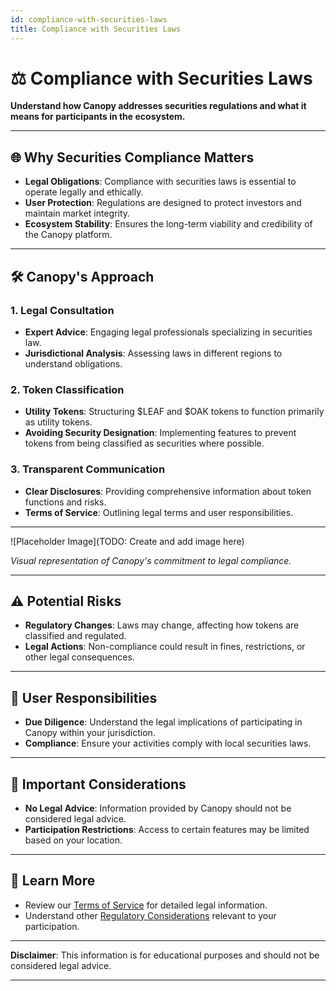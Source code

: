 ```yaml
---
id: compliance-with-securities-laws
title: Compliance with Securities Laws
---
```


# ⚖️ Compliance with Securities Laws

**Understand how Canopy addresses securities regulations and what it means for participants in the ecosystem.**

---

## 🌐 **Why Securities Compliance Matters**

- **Legal Obligations**: Compliance with securities laws is essential to operate legally and ethically.
- **User Protection**: Regulations are designed to protect investors and maintain market integrity.
- **Ecosystem Stability**: Ensures the long-term viability and credibility of the Canopy platform.

---

## 🛠️ **Canopy's Approach**

### **1. Legal Consultation**

- **Expert Advice**: Engaging legal professionals specializing in securities law.
- **Jurisdictional Analysis**: Assessing laws in different regions to understand obligations.

### **2. Token Classification**

- **Utility Tokens**: Structuring $LEAF and $OAK tokens to function primarily as utility tokens.
- **Avoiding Security Designation**: Implementing features to prevent tokens from being classified as securities where possible.

### **3. Transparent Communication**

- **Clear Disclosures**: Providing comprehensive information about token functions and risks.
- **Terms of Service**: Outlining legal terms and user responsibilities.

---

![Placeholder Image](TODO: Create and add image here)

*Visual representation of Canopy's commitment to legal compliance.*

---

## ⚠️ **Potential Risks**

- **Regulatory Changes**: Laws may change, affecting how tokens are classified and regulated.
- **Legal Actions**: Non-compliance could result in fines, restrictions, or other legal consequences.

---

## 🤝 **User Responsibilities**

- **Due Diligence**: Understand the legal implications of participating in Canopy within your jurisdiction.
- **Compliance**: Ensure your activities comply with local securities laws.

---

## 📖 **Important Considerations**

- **No Legal Advice**: Information provided by Canopy should not be considered legal advice.
- **Participation Restrictions**: Access to certain features may be limited based on your location.

---

## 📖 **Learn More**

- Review our [Terms of Service](../terms-of-service-and-user-agreements/terms-of-service) for detailed legal information.
- Understand other [Regulatory Considerations](commodity-regulations) relevant to your participation.

---

**Disclaimer**: This information is for educational purposes and should not be considered legal advice.

---
